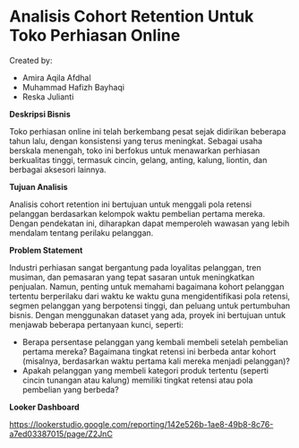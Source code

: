 # **Analisis Cohort Retention Untuk Toko Perhiasan Online**

Created by: 
- Amira Aqila Afdhal
- Muhammad Hafizh Bayhaqi
- Reska Julianti

**Deskripsi Bisnis**

Toko perhiasan online ini telah berkembang pesat sejak didirikan beberapa tahun lalu, dengan konsistensi yang terus meningkat. Sebagai usaha berskala menengah, toko ini berfokus untuk menawarkan perhiasan berkualitas tinggi, termasuk cincin, gelang, anting, kalung, liontin, dan berbagai aksesori lainnya.

**Tujuan Analisis**

Analisis cohort retention ini bertujuan untuk menggali pola retensi pelanggan berdasarkan kelompok waktu pembelian pertama mereka. Dengan pendekatan ini, diharapkan dapat memperoleh wawasan yang lebih mendalam tentang perilaku pelanggan.

**Problem Statement**

Industri perhiasan sangat bergantung pada loyalitas pelanggan, tren musiman, dan pemasaran yang tepat sasaran untuk meningkatkan penjualan. Namun, penting untuk memahami bagaimana kohort pelanggan tertentu berperilaku dari waktu ke waktu guna mengidentifikasi pola retensi, segmen pelanggan yang berpotensi tinggi, dan peluang untuk pertumbuhan bisnis.
Dengan menggunakan dataset yang ada, proyek ini bertujuan untuk menjawab beberapa pertanyaan kunci, seperti:
- Berapa persentase pelanggan yang kembali membeli setelah pembelian pertama mereka? Bagaimana tingkat retensi ini berbeda antar kohort (misalnya, berdasarkan waktu pertama kali mereka menjadi pelanggan)?
- Apakah pelanggan yang membeli kategori produk tertentu (seperti cincin tunangan atau kalung) memiliki tingkat retensi atau pola pembelian yang berbeda?

**Looker Dashboard**

https://lookerstudio.google.com/reporting/142e526b-1ae8-49b8-8c76-a7ed03387015/page/Z2JnC
